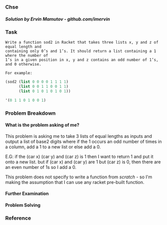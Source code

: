 ### Chse
##### Solution by Ervin Mamutov - github.com/imervin

### Task

    Write a function sod2 in Racket that takes three lists x, y and z of equal length and
    containing only 0’s and 1’s. It should return a list containing a 1 where the number of
    1’s in a given position in x, y and z contains an odd number of 1’s, and 0 otherwise.
    
    For example:
```scheme
(sod2 (list 0 0 0 0 1 1 1 1) 
      (list 0 0 1 1 0 0 1 1) 
      (list 0 1 0 1 0 1 0 1))

'(0 1 1 0 1 0 0 1)
```

### Problem Breakdown

#### What is the problem asking of me?
This problem is asking me to take 3 lists of equal lengths as inputs and output a list of base2 digits where if the 1 occurs an odd number of times in a column, add a 1 to a new list or else add a 0.

E.G: if the (car x) (car y) and (car z) is 1 then I want to return 1 and put it onto a new list. but if (car x) and (car y) are 1 but (car z) is 0, then there are an even number of 1s so I add a 0.

This problem does not specify to write a function from *scratch* - so I'm making the assumption that I can use any racket pre-built function.

#### Further Examination

#### Problem Solving

### Reference


